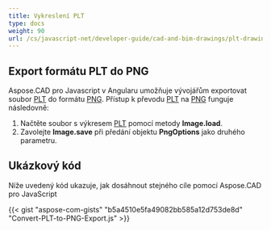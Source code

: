 ```yaml
---
title: Vykreslení PLT
type: docs
weight: 90
url: /cs/javascript-net/developer-guide/cad-and-bim-drawings/plt-drawings/
---
```


## **Export formátu PLT do PNG**

Aspose.CAD pro Javascript v Angularu umožňuje vývojářům exportovat soubor [PLT](https://docs.fileformat.com/cad/plt/) do formátu [PNG](https://docs.fileformat.com/image/png/).
Přístup k převodu [PLT](https://docs.fileformat.com/cad/plt/) na [PNG](https://docs.fileformat.com/image/png/) funguje následovně:

1. Načtěte soubor s výkresem [PLT](https://docs.fileformat.com/cad/plt/) pomocí metody **Image.load**.
1. Zavolejte **Image.save** při předání objektu **PngOptions** jako druhého parametru.

## Ukázkový kód

Níže uvedený kód ukazuje, jak dosáhnout stejného cíle pomocí Aspose.CAD pro JavaScript

{{< gist "aspose-com-gists" "b5a4510e5fa49082bb585a12d753de8d" "Convert-PLT-to-PNG-Export.js" >}}
